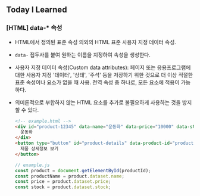 ## Today I Learned

### [HTML] data-\* 속성

- HTML에서 정의된 표준 속성 의외의 HTML 표준 사용자 지정 데이터 속성.
- `data-` 접두사를 붙여 원하는 이름을 지정하여 속성을 생성한다.
- 사용자 지정 데이터 속성(Custom data attributes): 페이지 또는 응용프로그램에 대한 사용자 지정 '데이터', '상태', '주석' 등을 저장하기 위한 것으로 더 이상 적절한 표준 속성이나 요소가 없을 때 사용. 전역 속성 중 하나로, 모든 요소에 적용이 가능하다.
- 의미론적으로 부합하지 않는 HTML 요소를 추가로 불필요하게 사용하는 것을 방지할 수 있다.

  ```html
  <!-- example.html -->
  <div id="product-12345" data-name="운동화" data-price="10000" data-stock="5">
    운동화
  </div>
  <button type="button" id="product-details" data-product-id="product-12345">
    제품 상세정보 보기
  </button>
  ```

  ```js
  // example.js
  const product = document.getElementById(productId);
  const productName = product.dataset.name;
  const price = product.dataset.price;
  const stock = product.dataset.stock;
  ```
